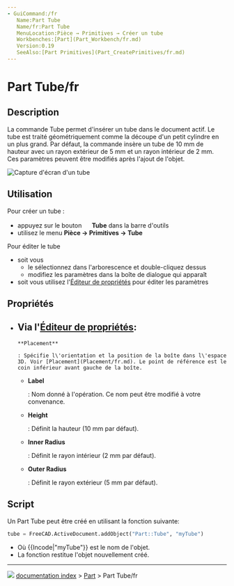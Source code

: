 ```yaml
---
- GuiCommand:/fr
   Name:Part Tube
   Name/fr:Part Tube
   MenuLocation:Pièce → Primitives → Créer un tube
   Workbenches:[Part](Part_Workbench/fr.md)
   Version:0.19
   SeeAlso:[Part Primitives](Part_CreatePrimitives/fr.md)
---
```


# Part Tube/fr

## Description

La commande Tube permet d\'insérer un tube dans le document actif. Le tube est traité géométriquement comme la découpe d\'un petit cylindre en un plus grand. Par défaut, la commande insère un tube de 10 mm de hauteur avec un rayon extérieur de 5 mm et un rayon intérieur de 2 mm. Ces paramètres peuvent être modifiés après l\'ajout de l\'objet.

![Capture d\'écran d\'un tube](images/Part_Tube-screenshot.png )

## Utilisation

Pour créer un tube :

-   appuyez sur le bouton **<img src="images/Part_Tube.svg" width=16px> Tube** dans la barre d\'outils
-   utilisez le menu **Pièce → Primitives → Tube**

Pour éditer le tube

-   soit vous
    -   le sélectionnez dans l\'arborescence et double-cliquez dessus
    -   modifiez les paramètres dans la boîte de dialogue qui apparaît
-   soit vous utilisez l\'[Éditeur de propriétés](Property_editor/fr.md) pour éditer les paramètres

## Propriétés

-   Via l\'[Éditeur de propriétés](Property_editor/fr.md):
    -   
        **Placement**
        
        : Spécifie l\'orientation et la position de la boîte dans l\'espace 3D. Voir [Placement](Placement/fr.md). Le point de référence est le coin inférieur avant gauche de la boîte.

    -   
        **Label**
        
        : Nom donné à l\'opération. Ce nom peut être modifié à votre convenance.

    -   
        **Height**
        
        : Définit la hauteur (10 mm par défaut).

    -   
        **Inner Radius**
        
        : Définit le rayon intérieur (2 mm par défaut).

    -   
        **Outer Radius**
        
        : Définit le rayon extérieur (5 mm par défaut).

## Script

Un Part Tube peut être créé en utilisant la fonction suivante:


```python
tube = FreeCAD.ActiveDocument.addObject("Part::Tube", "myTube")
```

-   Où {{Incode|"myTube"}} est le nom de l\'objet.
-   La fonction restitue l\'objet nouvellement créé.



---
![](images/Right_arrow.png) [documentation index](../README.md) > [Part](Part_Workbench.md) > Part Tube/fr
